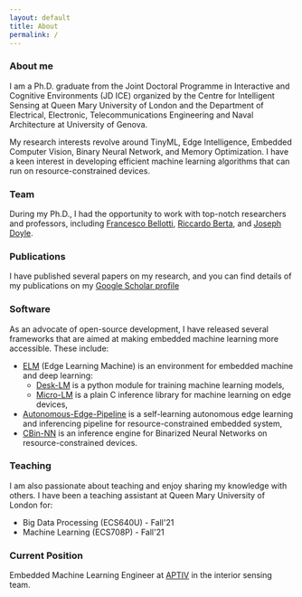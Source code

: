 ```yaml
---
layout: default
title: About
permalink: /
---
```

### About me
<div align="left"> I am a Ph.D. graduate from the Joint Doctoral Programme in Interactive and Cognitive Environments (JD ICE) organized by the Centre for Intelligent Sensing at Queen Mary University of London and the Department of Electrical, Electronic, Telecommunications Engineering and Naval Architecture at University of Genova. 

My research interests revolve around TinyML, Edge Intelligence, Embedded Computer Vision, Binary Neural Network, and Memory Optimization. I have a keen interest in developing efficient machine learning algorithms that can run on resource-constrained devices. </div>

### Team
During my Ph.D., I had the opportunity to work with top-notch researchers and professors, including [Francesco Bellotti](http://phd-jdice.diten.unige.it/index.php/team/board-members/item/19-francesco-bellotti), [Riccardo Berta](https://about.me/riccardo.berta), and [Joseph Doyle](http://eecs.qmul.ac.uk/profiles/doylejoseph.html).

### Publications
I have published several papers on my research, and you can find details of my publications on my <a href="https://scholar.google.com/citations?user=x3TEgPQAAAAJ&hl=en">Google Scholar profile</a>

### Software
As an advocate of open-source development, I have released several frameworks that are aimed at making embedded machine learning more accessible. These include:

* [ELM](https://github.com/Edge-Learning-Machine) (Edge Learning Machine) is an environment for embedded machine and deep learning:
  - [Desk-LM](https://github.com/Edge-Learning-Machine/Desk-LM) is a python module for training machine learning models,
  - [Micro-LM](https://github.com/Edge-Learning-Machine/Micro-LM) is a plain C inference library for machine learning on edge devices,
* [Autonomous-Edge-Pipeline](https://github.com/Edge-Learning-Machine/Autonomous-Edge-Pipeline) is a self-learning autonomous edge learning and inferencing pipeline for resource-constrained embedded system,
* [CBin-NN](https://edge-learning-machine.github.io/CBin-NN/) is an inference engine for Binarized Neural Networks on resource-constrained devices.

### Teaching
I am also passionate about teaching and enjoy sharing my knowledge with others. I have been a teaching assistant at Queen Mary University of London for:
- Big Data Processing (ECS640U) - Fall'21
- Machine Learning (ECS708P) - Fall'21

### Current Position
Embedded Machine Learning Engineer at [APTIV](https://www.aptiv.com/) in the interior sensing team.
